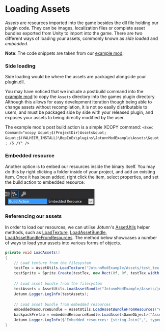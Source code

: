 ﻿# Loading Assets

_Assets_ are resources imported into the game besides the dll file holding our plugin code. They can be images, localization files or complete asset bundles exported from Unity to import into the game. There are two different ways of loading your assets, commonly known as _side loaded_ and _embedded_.

**Note**: The code snippets are taken from our [example mod](https://github.com/Valheim-Modding/JotunnModExample).

### Side loading

Side loading would be where the assets are packaged alongside your plugin.dll. 

You may have noticed that we include a postbuild command into the [example mod](https://github.com/Valheim-Modding/JotunnModExample) to copy the `Assets` directory into the games plugin directory. Although this allows for easy development iteration though being able to change assets without recompilation, it is not so easily distributable to users, and must be packaged side by side with your released plugin, and exposes your assets to being directly modified by the user.

The example mod's post build action is a simple XCOPY command: `<Exec Command="xcopy &quot;$(ProjectDir)Assets&quot; &quot;$(VALHEIM_INSTALL)\BepInEx\plugins\JotunnModExample\Assets\&quot; /S /Y" />`

### Embedded resource

Another option is to embed our resources inside the binary itself. You may do this by right clicking a folder inside of your project, and add an existing item. Once it has been added, right click the item, select properties, and set the build action to embedded resource:

![Assets.Embedded Resource](../images/data/Assets.EmbeddedResource.png)


### Referencing our assets

In order to load our resources, we can utilise Jötunn's [AssetUtils](xref:Jotunn.Utils.AssetUtils) helper methods, such as [LoadTexture](xref:Jotunn.Utils.AssetUtils.LoadTexture(System.String,System.Boolean)), [LoadAssetBundle](xref:Jotunn.Utils.AssetUtils.LoadAssetBundle(System.String)), [LoadAssetBundleFromResources](xref:Jotunn.Utils.AssetUtils.LoadAssetBundleFromResources(System.String,System.Reflection.Assembly)). The method below showcases a number of ways to load your assets into various forms of objects.

```cs
private void LoadAssets()
{
    // Load texture from the filesystem
    testTex = AssetUtils.LoadTexture("JotunnModExample/Assets/test_tex.jpg");
    testSprite = Sprite.Create(testTex, new Rect(0f, 0f, testTex.width, testTex.height), Vector2.zero);

    // Load asset bundle from the filesystem
    testAssets = AssetUtils.LoadAssetBundle("JotunnModExample/Assets/jotunnlibtest");
    Jotunn.Logger.LogInfo(testAssets);

    // Load asset bundle from embedded resources
    embeddedResourceBundle = AssetUtils.LoadAssetBundleFromResources("eviesbackpacks");
    backpackPrefab = embeddedResourceBundle.LoadAsset<GameObject>("Assets/Evie/CapeSilverBackpack.prefab");
    Jotunn.Logger.LogInfo($"Embedded resources: {string.Join(",", typeof(JotunnModExample).Assembly.GetManifestResourceNames())}");
}
```